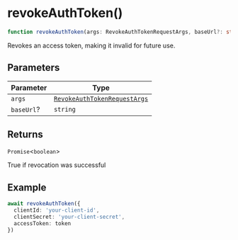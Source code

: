 # revokeAuthToken()

```ts
function revokeAuthToken(args: RevokeAuthTokenRequestArgs, baseUrl?: string): Promise<boolean>
```

Revokes an access token, making it invalid for future use.

## Parameters

| Parameter | Type |
| ------ | ------ |
| `args` | [`RevokeAuthTokenRequestArgs`](../type-aliases/RevokeAuthTokenRequestArgs.md) |
| `baseUrl`? | `string` |

## Returns

`Promise`\<`boolean`\>

True if revocation was successful

## Example

```typescript
await revokeAuthToken({
  clientId: 'your-client-id',
  clientSecret: 'your-client-secret',
  accessToken: token
})
```
